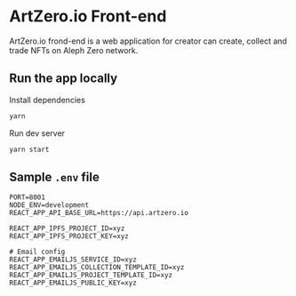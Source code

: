 # ArtZero.io Front-end

ArtZero.io frond-end is a web application for creator can create, collect and trade NFTs on Aleph Zero network.

## Run the app locally

Install dependencies

```bash
yarn
```

Run dev server

```bash
yarn start
```

## Sample `.env` file

```
PORT=8001
NODE_ENV=development
REACT_APP_API_BASE_URL=https://api.artzero.io

REACT_APP_IPFS_PROJECT_ID=xyz
REACT_APP_IPFS_PROJECT_KEY=xyz

# Email config
REACT_APP_EMAILJS_SERVICE_ID=xyz
REACT_APP_EMAILJS_COLLECTION_TEMPLATE_ID=xyz
REACT_APP_EMAILJS_PROJECT_TEMPLATE_ID=xyz
REACT_APP_EMAILJS_PUBLIC_KEY=xyz
```

